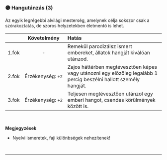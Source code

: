 ### 🟣 Hangutánzás (3)

Az egyik legrégebbi alvilági mesterség, amelynek célja sokszor csak a szórakoztatás, de szoros helyzetekben életmentő is lehet.

| |  Követelmény | Hatás  |
| :----------- | :-----------: | :----------- |
| 1.fok | - | Remekül parodizálsz ismert embereket, állatok hangját kiválóan utánzod. |
| 2.fok | Érzékenység:&nbsp;`+2` | Zajos háttérben megtévesztően képes vagy utánozni egy előzőleg legalább 1 percig beszélni hallott személy hangját. |
| 3.fok | Érzékenység:&nbsp;`+2` | Teljesen megtévesztően utánzol egy emberi hangot, csendes körülmények között is. |

<br />

**Megjegyzések**

- Nyelvi ismeretek, faji különbségek nehezítenek!

<br />

---
